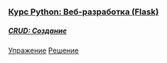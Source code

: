 
### [Курс Python: Веб-разработка (Flask)](https://ru.hexlet.io/courses/python-flask)

##### [CRUD: Создание](https://ru.hexlet.io/courses/python-flask/lessons/crud-create/theory_unit)

[Упражение](https://ru.hexlet.io/courses/python-flask/lessons/crud-create/exercise_unit)
[Решение](https://ru.hexlet.io/code_reviews/1688196)
